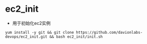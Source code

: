 # ec2_init

* 用于初始化ec2实例
```
yum install -y git && git clone https://github.com/davionlabs-devops/ec2_init.git && bash ec2_init/init.sh
```
